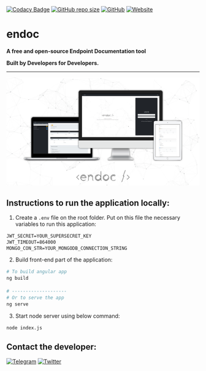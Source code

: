 [![Codacy Badge](https://api.codacy.com/project/badge/Grade/6b9e1d0369304849a1489323bb10e2c2)](https://app.codacy.com/manual/agonxgashi/endoc/dashboard)
[![GitHub repo size](https://img.shields.io/github/repo-size/endoc/endoc)](https://github.com/endoc/endoc/)
[![GitHub](https://img.shields.io/github/license/endoc/endoc)](https://github.com/endoc/endoc/blob/master/LICENSE)
[![Website](https://img.shields.io/website?down_color=lightgrey&down_message=Down&label=Website&up_color=green&up_message=Up&url=http%3A%2F%2Fendoc.herokuapp.com%2F)](http://endoc.herokuapp.com/)


# endoc
**A free and open-source Endpoint Documentation tool**

**Built by Developers for Developers.**

---

[![](./assets/images/endoc_mockup.png "Homepage")](http://endoc.herokuapp.com/)



## Instructions to run the application locally: 

1) Create a `.env` file on the root folder. Put on this file the necessary variables to run this application:

```TXT
JWT_SECRET=YOUR_SUPERSECRET_KEY
JWT_TIMEOUT=864000
MONGO_CON_STR=YOUR_MONGODB_CONNECTION_STRING
```

2) Build front-end part of the application: 
```Bash
# To build angular app
ng build 

# --------------------
# Or to serve the app
ng serve
```


3) Start node server using below command:

 ```Bash
node index.js
```

## Contact the developer: 
[![Telegram](https://img.shields.io/badge/-Telegram-blue?logo=Telegram)](https://t.me/agonxgashi)
[![Twitter](https://img.shields.io/badge/-Twitter-9cf?logo=Twitter)](https://twitter.com/agonxgashi)
